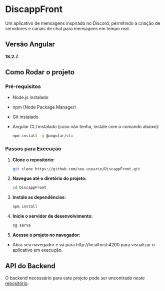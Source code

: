 # DiscappFront

Um aplicativo de mensagens inspirado no Discord, permitindo a criação de servidores e canais de chat para mensagens em tempo real.

## Versão Angular
**18.2.7.**

## Como Rodar o projeto

### Pré-requisitos
- Node.js instalado
- npm (Node Package Manager)
- Git instalado
- Angular CLI instalado (caso não tenha, instale com o comando abaixo):

   ```bash
   npm install -g @angular/cli

### Passos para Execução

1. **Clone o repositório:**

   ```bash
   git clone https://github.com/seu-usuario/DiscappFront.git

2. **Navegue até o diretório do projeto:**
     ```bash
     cd DiscappFront

3. **Instale as dependências:**
    ```bash
    npm install

4. **Inicie o servidor de desenvolvimento:**
    ```bash
    ng serve

5. **Acesse o projeto no navegador:**
  - Abra seu navegador e vá para http://localhost:4200 para visualizar o aplicativo em execução.


## API do Backend

O backend necessário para este projeto pode ser encontrado neste [repositório](https://github.com/eduardo-araujo1/discordapp).